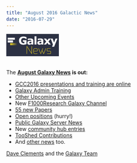 ```yaml
---
title: "August 2016 Galactic News"
date: "2016-07-29"
---
```


<div class='right'>
<a href='/src/galaxy-updates/2016-08/index.md'><img src="/src/images/galaxy-logos/GalaxyNews.png" alt="Galaxy News" width=140 /></a><br /><br />
</div>

The **[August Galaxy News](/src/galaxy-updates/2016-08/index.md) is out:**

* [GCC2016 presentations and training are online](/src/galaxy-updates/2016-08/index.md#gcc2016-presentations-and-training-are-online)
* [Galaxy Admin Training](/src/galaxy-updates/2016-08/index.md#galaxy-admin-training-november-7-11-salt-lake-city-utah)
* [Other Upcoming Events](/src/galaxy-updates/2016-08/index.md#other-upcoming-events)
* New [F1000Research Galaxy Channel](/src/galaxy-updates/2016-08/index.md#f1000research-galaxy-channel)
* [55 new Papers](/src/galaxy-updates/2016-08/index.md#new-papers)
* [Open positions](/src/galaxy-updates/2016-08/index.md#whos-hiring) (hurry!)
* [Public Galaxy Server News](/src/galaxy-updates/2016-08/index.md#public-galaxy-server-news)
* New [community hub entries](/src/galaxy-updates/2016-08/index.md#galaxy-community-hubs)
* [TooShed Contributions](/src/galaxy-updates/2016-08/index.md#toolshed-contributions)
* And [other news](/src/galaxy-updates/2016-08/index.md#other-news) too.

[Dave Clements](/src/people/dave-clements/index.md) and the [Galaxy Team](/src/galaxy-team/index.md)
